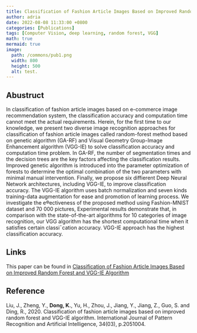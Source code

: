 ```yaml
---
title: Classification of Fashion Article Images Based on Improved Random Forest and VGG-IE Algorithm
author: adria
date: 2022-08-08 11:33:00 +0800
categories: [Publications]
tags: [Computer Vision, deep learning, random forest, VGG]
math: true
mermaid: true
image:
  path: /commons/pub1.png
  width: 800
  height: 500
  alt: test.
---
```


## Abustruct


In classification of fashion article images based on e-commerce image recommendation system, the classification accuracy and computation time cannot meet the actual requirements. Herein, for the first time to our knowledge, we present two diverse image recognition approaches for classification of fashion article images called random-forest method based on genetic algorithm (GA-RF) and Visual Geometry Group-Image Enhancement algorithm (VGG-IE) to solve classification accuracy and computation time problem. In GA-RF, the number of segmentation times and the decision trees are the key factors affecting the classification results. Improved genetic algorithm is introduced into the parameter optimization of forests to determine the optimal combination of the two parameters with minimal manual intervention. Finally, we propose six diffierent Deep Neural Network architectures, including VGG-IE, to improve classification accuracy. The VGG-IE algorithm uses batch normalization and seven kinds training-data augmentation for ease and promotion of learning process. We investigate the e®ectiveness of the proposed method using Fashion-MNIST dataset and 70 000 pictures, Experimental results demonstrate that, in comparison with the state-of-the-art algorithms for 10 categories of image recognition, our VGG algorithm has the shortest computational time when it satisfies certain classi¯cation accuracy. VGG-IE approach has the highest classification accuracy.


## Links
This paper can be found in [Classification of Fashion Article Images Based on Improved
Random Forest and VGG-IE Algorithm](https://www.worldscientific.com/doi/abs/10.1142/S0218001420510040)

## Reference
Liu, J., Zheng, Y., **Dong, K.**, Yu, H., Zhou, J., Jiang, Y., Jiang, Z., Guo, S. and Ding, R., 2020. Classification of fashion article images based on improved random forest and VGG-IE algorithm. International Journal of Pattern Recognition and Artificial Intelligence, 34(03), p.2051004.
